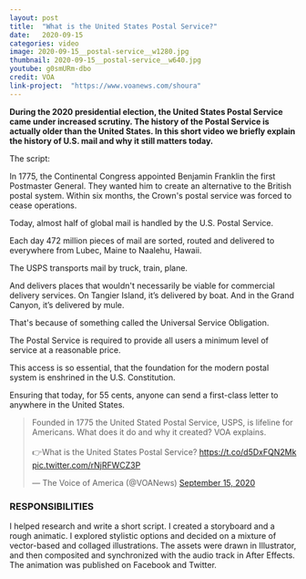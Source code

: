 ```yaml
---
layout: post
title:  "What is the United States Postal Service?"
date:   2020-09-15
categories: video
image: 2020-09-15__postal-service__w1280.jpg
thumbnail: 2020-09-15__postal-service__w640.jpg
youtube: g0smURm-dbo
credit: VOA
link-project:  "https://www.voanews.com/shoura"
---
```


**During the 2020 presidential election, the United States Postal Service came under increased scrutiny. The history of the Postal Service is actually older than the United States. In this short video we briefly explain the history of U.S. mail and why it still matters today.**

The script:

In 1775, the Continental Congress appointed Benjamin Franklin the first Postmaster General. They wanted him to create an alternative to the British postal system. Within six months, the Crown's postal service was forced to cease operations.

Today, almost half of global mail is handled by the U.S. Postal Service.

Each day 472 million pieces of mail are sorted, routed and delivered to everywhere from Lubec, Maine to Naalehu, Hawaii.

The USPS transports mail by truck, train, plane.

And delivers places that wouldn't necessarily be viable for commercial delivery services. On Tangier Island, it’s delivered by boat. And in the Grand Canyon, it’s delivered by mule.

That's because of something called the Universal Service Obligation.

The Postal Service is required to provide all users a minimum level of service at a reasonable price.

This access is so essential, that the foundation for the modern postal system is enshrined in the U.S. Constitution.

Ensuring that today, for 55 cents, anyone can send a first-class letter to anywhere in the United States.


<blockquote class="twitter-tweet"><p lang="en" dir="ltr">Founded in 1775 the United Stated Postal Service, USPS, is lifeline for Americans. What does it do and why it created? VOA explains.<br><br>👉What is the United States Postal Service? <a href="https://t.co/d5DxFQN2Mk">https://t.co/d5DxFQN2Mk</a> <a href="https://t.co/rNjRFWCZ3P">pic.twitter.com/rNjRFWCZ3P</a></p>&mdash; The Voice of America (@VOANews) <a href="https://twitter.com/VOANews/status/1305852204583211010?ref_src=twsrc%5Etfw">September 15, 2020</a></blockquote> <script async src="https://platform.twitter.com/widgets.js" charset="utf-8"></script>




### RESPONSIBILITIES

I helped research and write a short script. I created a storyboard and a rough animatic. I explored stylistic options and decided on a mixture of vector-based and collaged illustrations. The assets were drawn in Illustrator, and then composited and synchronized with the audio track in After Effects. The animation was published on Facebook and Twitter.